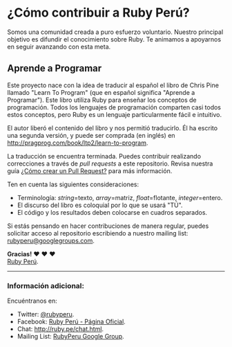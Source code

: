 # ¿Cómo contribuir a Ruby Perú?

Somos una comunidad creada a puro esfuerzo voluntario. Nuestro principal objetivo es
difundir el conocimiento sobre Ruby. Te animamos a apoyarnos en seguir avanzando con
esta meta.

## Aprende a Programar

Este proyecto nace con la idea de traducir al español el libro de Chris Pine
llamado "Learn To Program" (que en español significa "Aprende a Programar").
Este libro utiliza Ruby para enseñar los conceptos de programación. Todos los
lenguajes de programación comparten casi todos estos conceptos, pero Ruby es
un lenguaje particularmente fácil e intuitivo.

El autor liberó el contenido del libro y nos permitió traducirlo. Él ha escrito
una segunda versión, y puede ser comprada (en inglés) en
<http://pragprog.com/book/ltp2/learn-to-program>.

La traducción se encuentra terminada. Puedes contribuir realizando correcciones
a través de _pull requests_ a este repositorio. Revisa nuestra
guía [¿Cómo crear un Pull Request?](https://github.com/rubyperu/rubyperu.github.com/wiki/Pull-Requests-en-Github)
para más información.

Ten en cuenta las siguientes consideraciones:

* Terminología: _string_=texto, _array_=matriz, _float_=flotante, _integer_=entero.
* El discurso del libro es coloquial por lo que se usará "TÚ".
* El código y los resultados deben colocarse en cuadros separados.

Si estás pensando en hacer contribuciones de manera regular, puedes solicitar
acceso al repositorio escribiendo a nuestro mailing list:
<rubyperu@googlegroups.com>.

**Gracias!**
:heart: :heart: :heart: <br />
[Ruby Perú](http://ruby.pe/).

--------------------------------------------------------------------------------

### Información adicional:

Encuéntranos en:

* Twitter: [@rubyperu](https://twitter.com/rubyperu).
* Facebook: [Ruby Perú - Página Oficial](https://www.facebook.com/pages/Ruby-Perú/191872640917345).
* Chat: <http://ruby.pe/chat.html>.
* Mailing List: [RubyPeru Google Group](https://groups.google.com/forum/?fromgroups#!forum/rubyperu).
